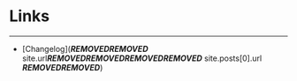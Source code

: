 # Links
---
- [Changelog](***REMOVED******REMOVED*** site.url***REMOVED******REMOVED******REMOVED******REMOVED*** site.posts[0].url ***REMOVED******REMOVED***)
